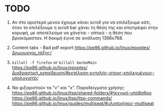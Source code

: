 # TODO

1. Αν στο αριστερό μενού έχουμε κάνει scroll για να επιλέξουμε κάτι, όταν το
   επιλέξουμε η scroll bar χάνει τη θέση της και επιστρέφει στην κορυφή, με
   αποτέλεσμα να χάνεται - οπτικά - η θέση που βρισκόμασταν. Η δοκιμή έγινε σε
   ανάλυση 1366x768.

2. Content tabs - Bad pdf export
   <https://pe86.github.io/linux/epoptes/Δημιουργία_τάξης/>

3. `killall -f firefox` or `killall GeckoMain`
   <https://pe86.github.io/linux/epoptes/Διαδραστική_εκπαίδευση/#εκτέλεση-εντολής-στους-επιλεγμένους-υπολογιστές>

4. Να φιξαριστούν τα "v" και "x". Παραδείγματα χρήσης:
   <https://pe86.github.io/linux/ltsp/shared-folders/#τεχνικό-υπόβαθρο>
   <https://pe86.github.io/linux/ltsp/ltsp-commands/>
   <https://pe86.github.io/linux/guides/multiseat/#υλοποιήσεις-multiseat>
